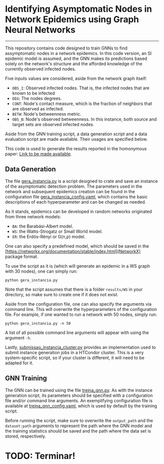 # Identifying Asymptomatic Nodes in Network Epidemics using Graph Neural Networks

---

This repository contains code designed to train GNNs to find assymptomatic nodes 
in a network epidemics. In this code version, an SI epidemic model is assumed, 
and the GNN makes its predictions based solely on the network's structure and 
the afforded knowledge of the currently observed infected nodes. 

Five inputs values are considered, aside from the network graph itself:
- ``OBS_I``: Observed infected nodes. That is, the infected nodes that are known to be infected
- ``DEG``: The nodes degrees.
- ``CONT``: Node's contact measure, which is the fraction of neighbors that are observed as infected.
- ``BETW``: Node's betweenness metric.
- ``OBS_B``: Node's observed betweenness. In this instance, both source and target sets are observed infected nodes.

Aside from the GNN training script, a data generation script and a data 
evaluation script are made avaliable. Their usages are specified below.

This code is used to generate the results reported in the homonymous paper: 
[Link to be made available](www.google.com). 

## Data Generation
The file [gera_instancia.py](gera_instancia.py) is a script designed to crate 
and save an instance of the asymptomatic detection problem. The parameters used 
in the network and subsequent epidemics creation can be found in the 
configuration file [gera_instancia_config.yaml](gera_instancia_config.yaml), which 
contains the basic descriptions of each hyperparameter and can be changed as needed.

As it stands, epidemics can be developed in random networks originated from three 
network models:
 - `BA`: the Barabási-Albert model.
 - `WS`: the Watts-Strogatz or Small World model.
 - `ER`: the Erdös-Rényi or G(n,p) model.

One can also specify a predefined model, which should be saved in the 
[https://networkx.org/documentation/stable/index.html](NetworkX) package format.

To use the script as it is (which will generate an epidemic in a WS graph with 
30 nodes), one can simply run:
```shell
python gera_instancia.py
```

Note that the script assumes that there is a folder ``results/WS`` in your 
directory, so make sure to create one if it does not exist. 

Aside from the configuration file, one can also specify the arguments via 
command line. This will overwrite the hyperparameters of the configuration 
file. For example, if one wanted to run a network with 50 nodes, simply run:
```shell
python gera_instancia.py -n 50
```

A list of all possible command line arguments will appear with using the 
argument ``-h``.

Lastly, [submissao_instancia_cluster.py](submissao_instancia_cluster.py) 
provides an implementation used to submit instance generation jobs in a HTCondor 
cluster. This is a very system-specific script, so if your cluster is different, 
it will need to be adapted for it. 

## GNN Training 
The GNN can be trained using the file [treina_gnn.py](treina_gnn.py). As with 
the instance generation script, its parameters should be specified with a 
configuration file and/or command line arguments. An exemplifying configuration 
file is available at [treina_gnn_config.yaml](treina_gnn_config.yaml), which is 
used by default by the training script. 

Before running the script, make sure to overwrite the ``output_path`` and the 
``dataset:path`` arguments to represent the path where the GNN model and the 
training statistics should be saved and the path where the data set is stored,
respectively. 

# TODO: Terminar!
